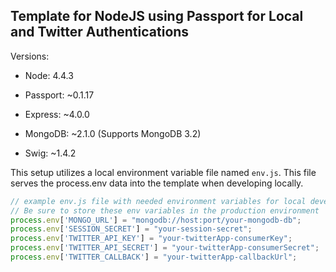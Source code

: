## Template for NodeJS using Passport for Local and Twitter Authentications

Versions:

 - Node: 4.4.3
 
 - Passport: ~0.1.17
 
 - Express: ~4.0.0
 
 - MongoDB: ~2.1.0 (Supports MongoDB 3.2)
 
 - Swig: ~1.4.2
 
This setup utilizes a local environment variable file named `env.js`. 
This file serves the process.env data into the template when developing locally.

```javascript
// example env.js file with needed environment variables for local development
// Be sure to store these env variables in the production environment
process.env['MONGO_URL'] = "mongodb://host:port/your-mongodb-db";
process.env['SESSION_SECRET'] = "your-session-secret";
process.env['TWITTER_API_KEY'] = "your-twitterApp-consumerKey";
process.env['TWITTER_API_SECRET'] = "your-twitterApp-consumerSecret";
process.env['TWITTER_CALLBACK'] = "your-twitterApp-callbackUrl";
```
